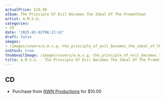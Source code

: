 ```yaml
---
actualPrice: $10.00
album: The Principle Of Evil Becomes The Ideal Of The Promethean
artist: A.M.S.G.
categories:
- CD
date: '2025-03-02T06:21:42'
draft: false
images:
- /images/covers/a.m.s.g.-the_principle_of_evil_becomes_the_ideal_of_the_promethean.jpg
inStock: true
thumbnailImage: /images/covers/a.m.s.g.-the_principle_of_evil_becomes_the_ideal_of_the_promethean-thumb.jpg
title: A.M.S.G. - The Principle Of Evil Becomes The Ideal Of The Promethean
---
```


## CD
* Purchase from [NWN Productions](http://shop.nwnprod.com/index.php?route=product/product&path=93&product_id=5855&sort=pd.name&order=ASC) for $10.00
